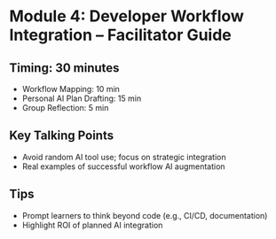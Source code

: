 # Module 4: Developer Workflow Integration – Facilitator Guide

## Timing: 30 minutes
- Workflow Mapping: 10 min
- Personal AI Plan Drafting: 15 min
- Group Reflection: 5 min

## Key Talking Points
- Avoid random AI tool use; focus on strategic integration
- Real examples of successful workflow AI augmentation

## Tips
- Prompt learners to think beyond code (e.g., CI/CD, documentation)
- Highlight ROI of planned AI integration
